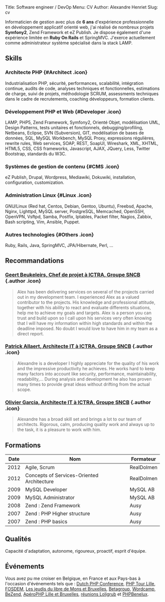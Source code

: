 Title: Software engineer / DevOp
Menu: CV
Author: Alexandre Henriet
Slug: cv

Informaticien de gestion avec plus de **6 ans** d'expérience professionnelle en développement applicatif orienté web, j'ai réalisé de nombreux projets **Symfony2**, Zend Framework et eZ Publish. Je dispose également d'une expérience limitée en **Ruby On Rails** et SpringMVC. J'exerce actuellement comme administrateur système spécialisé dans la stack LAMP.

## Skills

### Architecte PHP {#Architect .icon}
Industrialisation PHP, sécurité, performances, scalabilité, intégration continue, audits de code, analyses techniques et fonctionnelles, estimations de charge, suivi de projets, méthodologie SCRUM, assessments techniques dans le cadre de recrutements, coaching développeurs, formation clients.

### Développement PHP et Web {#Developer .icon}
LAMP, PHP5, Zend Framework, Symfony2, Orienté Objet, modélisation UML, Design Patterns, tests unitaires et fonctionnels, debugging/profiling, Netbeans, Eclipse, SVN (Subversion), GIT, modélisation de bases de données, SQL, MySQL Workbench, MySQL Proxy, expressions régulières, rewrite rules, Web services, SOAP, REST, SoapUI, Wireshark, XML, XHTML, HTML5, CSS, CSS frameworks, Javascript, AJAX, JQuery, Less, Twitter Bootstrap, standards du W3C.

### Systèmes de gestion de contenu {#CMS .icon}
eZ Publish, Drupal, Wordpress, Mediawiki, Dokuwiki, installation, configuration, customization.

### Administration Linux {#Linux .icon}
GNU/Linux (Red hat, Centos, Debian, Gentoo, Ubuntu), Freebsd, Apache, Nginx, Lighttpd, MySQL server, PostgreSQL, Memcached, OpenSSH, OpenVPN, Vsftpd, Samba, Postfix, Iptables, Packet filter, Nagios, Zabbix, Bash scripting, Vim, Ansible, Puppet.

### Autres technologies {#Others .icon}
Ruby, Rails, Java, SpringMVC, JPA/Hibernate, Perl, ...




## Recommandations

### [Geert Beukeleirs, Chef de projet à ICTRA, Groupe SNCB](http://www.linkedin.com/in/geertbeukeleirs) {.author .icon}

<blockquote>Alex has been delivering services on several of the projects carried out in my development team. I experienced Alex as a valued contributor to the projects. His knowledge and professional attitude, together with his ability to react and evaluate differents situations, help me to achieve my goals and targets. Alex is a person you can trust and build upon so I call upon his services very often knowing that I will have my information within high standards and within the deadline imposed. No doubt I would love to have him in my team as a direct report.</blockquote>

### [Patrick Allaert, Architecte IT à ICTRA, Groupe SNCB](http://be.linkedin.com/in/patrickallaert) {.author .icon}

<blockquote>Alexandre is a developer I highly appreciate for the quality of his work and the impressive productivity he achieves. He works hard to keep many factors into account like security, performance, maintainability, readability,... During analysis and development he also has proven many times to provide great ideas without drifting from the actual scope.</blockquote>

### [Olivier Garcia, Architecte IT à ICTRA, Groupe SNCB](http://fr.linkedin.com/in/0livier) {.author .icon}

<blockquote>Alexandre has a broad skill set and brings a lot to our team of architects. Rigorous, calm, producing quality work and always up to the task, it is a pleasure to work with him.</blockquote>

## Formations

<table class="table table-striped table-condensed">
  <thead>
    <tr>
      <th>Date</th>
      <th>Nom</th>
      <th>Formateur</th>
    </tr>
  </thead>
  <tbody>
    <tr>
      <td>2012</td>
      <td>Agile, Scrum</td>
      <td>RealDolmen</td>
    </tr>
    <tr>
      <td>2012</td>
      <td>Concepts of Services-Oriented Architecture</td>
      <td>RealDolmen</td>
    </tr>
    <tr>
      <td>2009</td>
      <td>MySQL Developer</td>
      <td>MySQL AB</td>
    </tr>
    <tr>
      <td>2009</td>
      <td>MySQL Administrator</td>
      <td>MySQL AB</td>
    </tr>
<tr>
<td>2008</td>
<td>Zend : Zend Framework</td>
<td>Ausy</td>
</tr>
<tr>
<td>2007</td>
<td>Zend : PHP Higher structure</td>
<td>Ausy</td>
</tr>
<tr>
<td>2007</td>
<td>Zend : PHP basics</td>
<td>Ausy</td>
</tr>
</tbody>
</table>

## Qualités

Capacité d'adaptation, autonome, rigoureux, proactif, esprit d'équipe.

## Événements

Vous avez pu me croiser en Belgique, en France et aux Pays-bas à l'occasion d'événements tels que : [Dutch PHP Conference](http://www.phpconference.nl), [PHP Tour Lille](http://afup.org/pages/phptourlille2011), [FOSDEM](http://www.fosdem.org), [Les jeudis du libre de Mons et Bruxelles](http://jeudisdulibre.be), [Betagroup](http://www.betagroup.be), [Wordcamp](http://wordcamp2010.be), [BeZend](http://www.be-zend.org), [ApéroPHP Lille et Bruxelles](http://www.aperophp.net), [réunions Loligrub](http://www.loligrub.be) et [PHPBenelux](http://phpbenelux.eu).

